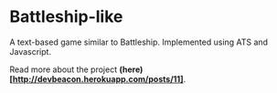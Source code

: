 # Battleship-like

A text-based game similar to Battleship. Implemented using ATS and Javascript.

Read more about the project **(here)[http://devbeacon.herokuapp.com/posts/11]**.
